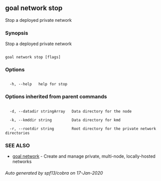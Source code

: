 ## goal network stop



Stop a deployed private network



### Synopsis



Stop a deployed private network



```

goal network stop [flags]

```



### Options



```

  -h, --help   help for stop

```



### Options inherited from parent commands



```

  -d, --datadir stringArray   Data directory for the node

  -k, --kmddir string         Data directory for kmd

  -r, --rootdir string        Root directory for the private network directories

```



### SEE ALSO



* [goal network](../network/)	 - Create and manage private, multi-node, locally-hosted networks


###### Auto generated by spf13/cobra on 17-Jan-2020

